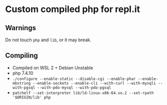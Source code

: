 # Custom compiled php for repl.it

## Warnings

Do not touch `php` and `lib`, or it may break.

## Compiling

* Compiled on WSL 2 + Debian Unstable
* php 7.4.10
* `./configure --enable-static --disable-cgi --enable-phar --enable-mbstring --enable-sockets --enable-cli --with-curl --with-mysqli --with-pgsql --with-pdo-mysql --with-pdo-pgsql`
* `patchelf --set-interpreter lib/ld-linux-x86-64.so.2 --set-rpath '$ORIGIN/lib' php`
